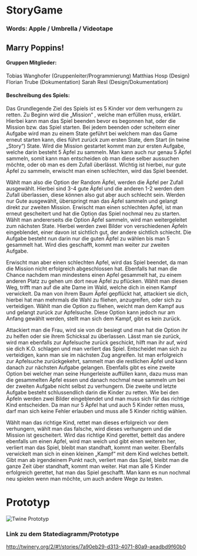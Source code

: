 # StoryGame

### Words: Apple / Umbrella / Videotape

## Marry Poppins!


#### Gruppen Mitglieder: 

Tobias Wanghofer (Gruppenleiter/Programmierung)
Matthias Hosp (Design)
Florian Trube (Dokumentation)
Sarah Resl (Design/Dokumentation)


#### Beschreibung des Spiels:
Das Grundlegende Ziel des Spiels ist es 5 Kinder vor dem verhungern zu retten. Zu Beginn wird die „Mission“  , welche man erfüllen muss, erklärt. Hierbei kann man das Spiel beenden bevor es begonnen hat, oder die Mission bzw. das Spiel starten. Bei jedem beenden oder scheitern einer Aufgabe wird man zu einem State geführt bei welchem man das Game erneut starten kann, dies führt zurück zum ersten State, dem Start (in twine „Story“) State. 
Wird die Mission gestartet kommt man zur ersten Aufgabe, welche darin besteht 5 Äpfel zu sammeln. Man kann auch nur genau 5 Äpfel sammeln, somit kann man entscheiden ob man diese selber aussuchen möchte, oder ob man es dem Zufall überlässt. Wichtig ist hierbei, nur gute Äpfel zu sammeln, erwischt man einen schlechten, wird das Spiel beendet. 

Wählt man also die Option der Random Äpfel, werden die Äpfel per Zufall ausgewählt. Hierbei sind 3-4 gute Äpfel und die anderen 1-2 werden dem Zufall überlassen, diese können also gut aber auch schlecht sein. Werden nur Gute ausgewählt, überspringt man das Äpfel sammeln und gelangt direkt zur zweiten Mission. Erwischt man einen schlechten Apfel, ist man erneut gescheitert und hat die Option das Spiel nochmal neu zu starten.
Wählt man andererseits die Option Äpfel sammeln, wird man weitergeleitet zum nächsten State. Hierbei werden zwei Bilder von verschiedenen Äpfeln eingeblendet, einer davon ist sichtlich gut, der andere sichtlich schlecht. Die Aufgabe besteht nun darin nur die guten Äpfel zu wählen bis man 5 gesammelt hat. Wird dies geschafft, kommt man weiter zur zweiten Aufgabe. 

Erwischt man aber einen schlechten Apfel, wird das Spiel beendet, da man die Mission nicht erfolgreich abgeschlossen hat.
Ebenfalls hat man die Chance nachdem man mindestens einen Apfel gesammelt hat, zu einem anderen Platz zu gehen um dort neue Äpfel zu pflücken. Wählt man diesen Weg, trifft man auf die alte Dame im Wald, welche dich in einen Kampf verwickelt. Da man von ihrem Baum Äpfel gepflückt hat, attackiert sie dich, hierbei hat man mehrmals die Wahl zu fliehen, anzugreifen, oder sich zu verteidigen. 
Wählt man die Option zu fliehen, weicht man dem Kampf aus und gelangt zurück zur Apfelsuche. Diese Option kann jedoch nur am Anfang gewählt werden, stellt man sich dem Kampf, gibt es kein zurück.

Attackiert man die Frau, wird sie von dir besiegt und man hat die Option ihr zu helfen oder sie ihrem Schicksal zu überlassen. Lässt man sie zurück, wird man ebenfalls zur Apfelsuche zurück geschickt, hilft man ihr auf, wird sie dich K.O. schlagen und man verliert das Spiel.
Entscheidet man sich zu verteidigen, kann man sie im nächsten Zug angreifen. 
Ist man erfolgreich zur Apfelsuche zurückgekehrt, sammelt man die restlichen Äpfel und kann danach zur nächsten Aufgabe gelangen. Ebenfalls gibt es eine zweite Option bei welcher man seine Hungerleiste auffüllen kann, dazu muss man die gesammelten Äpfel essen und danach nochmal neue sammeln um bei der zweiten Aufgabe nicht selbst zu verhungern.
Die zweite und letzte Aufgabe besteht schlussendlich darin die Kinder zu retten. Wie bei den Äpfeln werden zwei Bilder eingeblendet und man muss sich für das richtige Kind entscheiden. Da man nur 5 Äpfel hat und auch 5 Kinder retten muss, darf man sich keine Fehler erlauben und muss alle 5 Kinder richtig wählen.

Wählt man das richtige Kind, rettet man dieses erfolgreich vor dem verhungern, wählt man das falsche, wird dieses verhungern und die Mission ist gescheitert. Wird das richtige Kind gerettet, bettelt das andere ebenfalls um einen Apfel, wird man weich und gibt einen weiteren her, verliert man das Spiel, bleibt man standhaft, kommt man weiter. Ebenfalls verwickelt man sich in einen kleinen „Kampf“ mit dem Kind welches bettelt. Gibt man ab irgendeinem Punkt nach, verliert man das Spiel, bleibt man die ganze Zeit über standhaft, kommt man weiter.
Hat man alle 5 Kinder erfolgreich gerettet, hat man das Spiel geschafft. Man kann es nun nochmal neu spielen wenn man möchte, um auch andere Wege zu testen.


# Prototyp


![Twine Prototyp](https://github.com/sresl/StoryGame/Screenshots/PrototypTwine.png)

### Link zu dem Statediagramm/Prototype
http://twinery.org/2/#!/stories/7a90eb29-d313-4071-80a9-aeadbd9f60b0
